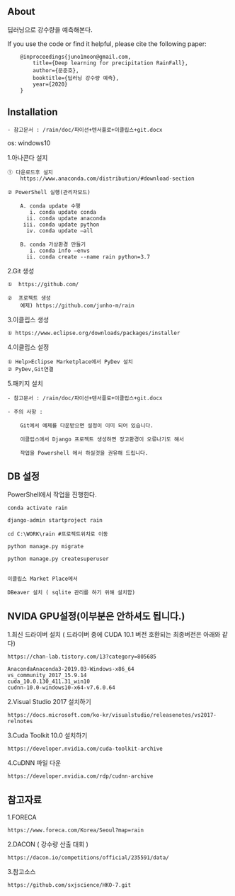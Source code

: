 About
-----

딥러닝으로 강수량을 예측해본다. 

If you use the code or find it helpful, please cite the following paper:
```
	@inproceedings{juno1moon@gmail.com,
	    title={Deep learning for precipitation RainFall},
	    author={문준호},
	    booktitle={딥러닝 강수량 예측},
	    year={2020}
	}
```

Installation
------------
   
    - 참고문서 : /rain/doc/파이선+텐서플로+이클립스+git.docx
    
os: windows10

1.아나콘다 설지

    ① 다운로드후 설지     
        https://www.anaconda.com/distribution/#download-section
        
    ② PowerShell 실행(관리자모드)    
    
        A. conda update 수행        
           i. conda update conda            
          ii. conda update anaconda            
         iii. conda update python            
          iv. conda update –all
            
        B. conda 가상환경 만들기        
           i. conda info –envs            
          ii. conda create --name rain python=3.7
            
2.Git 생성

    ①  https://github.com/
    
    ②  프로젝트 생성     
        예제) https://github.com/junho-m/rain
        
3.이클립스 생성

    ① https://www.eclipse.org/downloads/packages/installer

4.이클립스 설정 

    ① Help>Eclipse Marketplace에서 PyDev 설치    
    ② PyDev,Git연결

5.패키지  설치

    - 참고문서 : /rain/doc/파이선+텐서플로+이클립스+git.docx
    
    - 주의 사항 : 
        
        Git에서 예제를 다운받으면 설정이 이미 되어 있습니다. 
    
        이클립스에서 Django 프로젝트 생성하면 장고환경이 오류나기도 해서
        
        작업을 Powershell 에서 하실것을 권유해 드립니다. 
        


DB 설정
------------

PowerShell에서 작업을 진행한다. 

	conda activate rain
	
	django-admin startproject rain 
	
	cd C:\WORK\rain #프로젝트위치로 이동 
	
	python manage.py migrate
	
	python manage.py createsuperuser
	
	
	이클립스 Market Place에서 
	
	DBeaver 설치 ( sqlite 관리를 하기 위해 설치함)


NVIDA GPU설정(이부분은 안하셔도 됩니다.) 
------------

1.최신 드라이버 설치 ( 드라이버 중에 CUDA 10.1 버전 호환되는 최종버전은 아래와 같다)

    https://chan-lab.tistory.com/13?category=805685
    
	AnacondaAnaconda3-2019.03-Windows-x86_64
	vs_community_2017_15.9.14
	cuda_10.0.130_411.31_win10
	cudnn-10.0-windows10-x64-v7.6.0.64

2.Visual Studio 2017 설치하기

    https://docs.microsoft.com/ko-kr/visualstudio/releasenotes/vs2017-relnotes
    
3.Cuda Toolkit 10.0 설치하기

    https://developer.nvidia.com/cuda-toolkit-archive
    
4.CuDNN 파일 다운

    https://developer.nvidia.com/rdp/cudnn-archive


참고자료
------------

1.FORECA
	
	https://www.foreca.com/Korea/Seoul?map=rain
	
2.DACON ( 강수량 산출 대회 )

	https://dacon.io/competitions/official/235591/data/

3.참고소스 

	https://github.com/sxjscience/HKO-7.git	
